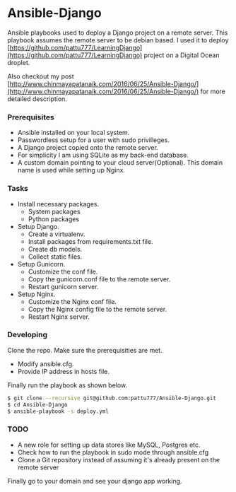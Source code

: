 # Ansible-Django
Ansible playbooks used to deploy a Django project on a remote server. This playbook assumes the remote server to be debian based. I used it to deploy [https://github.com/pattu777/LearningDjango](https://github.com/pattu777/LearningDjango) project on a Digital Ocean droplet. 

Also checkout my post [http://www.chinmayapatanaik.com/2016/06/25/Ansible-Django/](http://www.chinmayapatanaik.com/2016/06/25/Ansible-Django/) for more detailed description.

### Prerequisites

* Ansible installed on your local system.
* Passwordless setup for a user with sudo privilleges.
* A Django project copied onto the remote server. 
* For simplicity I am using SQLite as my back-end database.
* A custom domain pointing to your cloud server(Optional). This domain name is used while setting up Nginx.


### Tasks

* Install necessary packages.
  * System packages
  * Python packages
* Setup Django.
  * Create a virtualenv.
  * Install packages from requirements.txt file.
  * Create db models.
  * Collect static files.
* Setup Gunicorn.
  * Customize the conf file.
  * Copy the gunicorn.conf file to the remote server.
  * Restart gunicorn server.
* Setup Nginx.
  * Customize the Nginx conf file.
  * Copy the Nginx config file to the remote server.
  * Restart Nginx server.

### Developing

Clone the repo. Make sure the prerequisities are met. 

* Modify ansible.cfg.
* Provide IP address in hosts file.

Finally run the playbook as shown below.

```bash
$ git clone --recursive git@github.com:pattu777/Ansible-Django.git
$ cd Ansible-Django
$ ansible-playbook -s deploy.yml
```

### TODO
* A new role for setting up data stores like MySQL, Postgres etc.
* Check how to run the playbook in sudo mode through ansible.cfg 
* Clone a Git repository instead of assuming it's already present on the remote server

Finally go to your domain and see your django app working.
